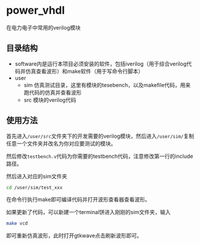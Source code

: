 # power_vhdl
在电力电子中常用的verilog模块

## 目录结构

- software内是运行本项目必须安装的软件，包括iverilog（用于综合verilog代码并仿真查看波形）和make软件（用于写命令行脚本）
- user
    - sim 仿真测试目录，这里有模块的tesebench，以及makefile代码，用来跑代码的仿真并查看波形
    - src 模块的verilog代码
## 使用方法
首先进入`/user/src`文件夹下的开发需要的verilog模块，然后进入`/user/sim/`复制任意一个文件夹并改名为你对应要测试的模块。

然后修改`testbench.v`代码为你需要的testbench代码，注意修改第一行的include路径。

然后进入对应的sim文件夹
```bash
cd /user/sim/test_xxx
```

在命令行执行make即可编译代码并打开波形查看器查看波形。

如果更新了代码，可以新建一个terminal饼进入刚刚的sim文件夹，输入
```bash
make vcd
```
即可重新仿真波形，此时打开gtkwave点击刷新波形即可。
